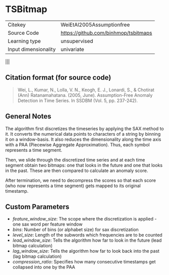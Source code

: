 # TSBitmap

|||
| :--- | :--- |
| Citekey | WeiEtAl2005Assumptionfree |
| Source Code | https://github.com/binhmop/tsbitmaps |
| Learning type | unsupervised |
| Input dimensionality | univariate |

|||

## Citation format (for source code)

> Wei, L., Kumar, N., Lolla, V. N., Keogh, E. J., Lonardi, S., & Chotirat (Ann) Ratanamahatana. (2005, June). Assumption-Free Anomaly Detection in Time Series. In SSDBM (Vol. 5, pp. 237-242).

## General Notes

The algorithm first discretizes the timeseries by applying the SAX method to it. It converts the numerical data points to characters of a string by binning it on a window-basis. It also reduces the dimensionality along the time axis with a PAA (Piecewise Aggregate Approximation). Thus, each symbol represents a time segment.

Then, we slide through the discretized time series and at each time segment obtain two bitmaps: one that looks in the future and one that looks in the past. These are then compared to calculate an anomaly score.

After termination, we need to decompress the scores so that each score (who now represents a time segment) gets mapped to its original timestamp.

## Custom Parameters

- *feature_window_size*: The scope where the discretization is applied - one sax word per feature window
- *bins*: Number of bins (or alphabet size) for sax discretization
- *level_size*: Length of the subwords which frequencies are to be counted
- *lead_window_size*: Tells the algorithm how far to look in the future (lead bitmap calculation)
- *lag_window_size*: Tells the algorithm how far to look back into the past (lag bitmap calculation)
- *compression_ratio*: Specifies how many consecutive timestamps get collapsed into one by the PAA
